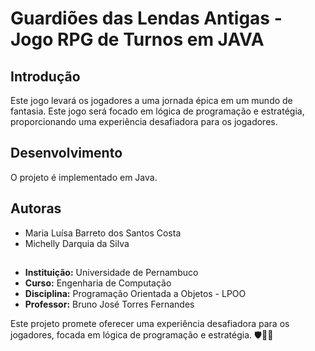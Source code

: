 # Guardiões das Lendas Antigas - Jogo RPG de Turnos em JAVA

## Introdução

Este jogo levará os jogadores a uma jornada épica em um mundo de fantasia. Este jogo será focado em lógica de programação e estratégia, proporcionando uma experiência desafiadora para os jogadores.

## Desenvolvimento

O projeto é implementado em Java.


## Autoras

-  Maria Luísa Barreto dos Santos Costa
-  Michelly Darquia da Silva

##

- **Instituição:** Universidade de Pernambuco 
- **Curso:** Engenharia de Computação
- **Disciplina:** Programação Orientada a Objetos - LPOO
- **Professor:** Bruno José Torres Fernandes

Este projeto promete oferecer uma experiência desafiadora para os jogadores, focada em lógica de programação e estratégia. 🛡️🐉✨
